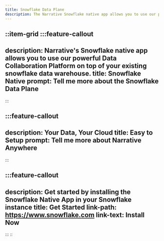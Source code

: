 ```yaml
---
title: Snowflake Data Plane
description: The Narrative Snowflake native app allows you to use our powerful Data Collaboration Platform on top of your existing snowflake data warehouse.
---
```


::item-grid
  :::feature-callout
  ---
  description: Narrative's Snowflake native app allows you to use our powerful Data Collaboration Platform on top of your existing snowflake data warehouse.
  title: Snowflake Native
  prompt: Tell me more about the Snowflake Data Plane
  ---
  :::

  :::feature-callout
  ---
  description: Your Data, Your Cloud
  title: Easy to Setup
  prompt: Tell me more about Narrative Anywhere
  ---
  :::

  :::feature-callout
  ---
  description: Get started by installing the Snowflake Native App in your Snowflake instance
  title: Get Started
  link-path: https://www.snowflake.com
  link-text: Install Now
  ---
  :::
::
